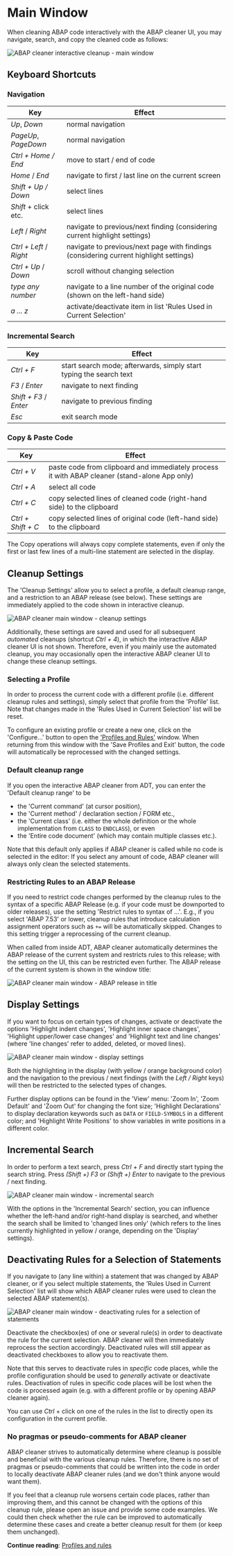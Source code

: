 # Main Window

When cleaning ABAP code interactively with the ABAP cleaner UI,
you may navigate, search, and copy the cleaned code as follows:

![ABAP cleaner interactive cleanup - main window](images/main-window.png "ABAP cleaner interactive cleanup - main window")

## Keyboard Shortcuts

### Navigation

Key                     | Effect
----------------------- | --------------------------------------------------------------------------------------
_Up_, _Down_            | normal navigation
_PageUp_, _PageDown_    | normal navigation
_Ctrl + Home / End_     | move to start / end of code 
_Home_ / _End_          | navigate to first / last line on the current screen
_Shift + Up / Down_     | select lines
_Shift_ + click etc.    | select lines
_Left_ / _Right_        | navigate to previous/next finding (considering current highlight settings)
_Ctrl + Left_ / _Right_ | navigate to previous/next page with findings (considering current highlight settings)
_Ctrl + Up_ / _Down_    | scroll without changing selection
_type any number_       | navigate to a line number of the original code (shown on the left-hand side)
_a ... z_               | activate/deactivate item in list 'Rules Used in Current Selection'

### Incremental Search

Key                    | Effect
---------------------- | -------------------------------------------------------------------
_Ctrl + F_             | start search mode; afterwards, simply start typing the search text
_F3_ / _Enter_         | navigate to next finding
_Shift + F3_ / _Enter_ | navigate to previous finding
_Esc_                  | exit search mode

### Copy & Paste Code

Key                | Effect
------------------ | ------------------------------------------------------------------------
_Ctrl + V_         | paste code from clipboard and immediately process it with ABAP cleaner (stand-alone App only)
_Ctrl + A_         | select all code
_Ctrl + C_         | copy selected lines of cleaned code (right-hand side) to the clipboard
_Ctrl + Shift + C_ | copy selected lines of original code (left-hand side) to the clipboard

The Copy operations will always copy complete statements, 
even if only the first or last few lines of a multi-line statement are selected in the display. 

## Cleanup Settings

The 'Cleanup Settings' allow you to select a profile, a default cleanup range, and a restriction to an ABAP release 
(see below). These settings are immediately applied to the code shown in interactive cleanup. 

![ABAP cleaner main window - cleanup settings](images/main-window_cleanup-settings.png "ABAP cleaner main window - cleanup settings")

Additionally, these settings are saved and used for all subsequent _automated_ cleanups (shortcut _Ctrl + 4_), 
in which the interactive ABAP cleaner UI is not shown. Therefore, even if you mainly use the automated cleanup, 
you may occasionally open the interactive ABAP cleaner UI to change these cleanup settings.


### Selecting a Profile

In order to process the current code with a different profile (i.e. different cleanup rules and settings), 
simply select that profile from the 'Profile' list. 
Note that changes made in the 'Rules Used in Current Selection' list will be reset.

To configure an existing profile or create a new one, click on the 'Configure...' button 
to open the ['Profiles and Rules'](profiles.md) window.
When returning from this window with the 'Save Profiles and Exit' button, 
the code will automatically be reprocessed with the changed settings. 

### Default cleanup range

If you open the interactive ABAP cleaner from ADT, you can enter the 'Default cleanup range' to be 
* the 'Current command' (at cursor position), 
* the 'Current method' / declaration section / FORM etc., 
* the 'Current class' (i.e. either the whole definition or the whole implementation from ```CLASS``` to ```ENDCLASS```), or even 
* the 'Entire code document' (which may contain multiple classes etc.). 

Note that this default only applies if ABAP cleaner is called while no code is selected in the editor: 
If you select any amount of code, ABAP cleaner will always only clean the selected statements. 

### Restricting Rules to an ABAP Release

If you need to restrict code changes performed by the cleanup rules to the syntax of a specific ABAP Release 
(e.g. if your code must be downported to older releases), use the setting 
'Restrict rules to syntax of ...'. E.g., if you select 'ABAP 7.53' or lower, 
cleanup rules that introduce calculation assignment operators such as ```+=``` will be automatically skipped. 
Changes to this setting trigger a reprocessing of the current cleanup. 

When called from inside ADT, ABAP cleaner automatically determines the ABAP release of the current system 
and restricts rules to this release; with the setting on the UI, this can be restricted even further. 
The ABAP release of the current system is shown in the window title:

![ABAP cleaner main window - ABAP release in title](images/main-window_title.png "ABAP cleaner main window - ABAP release in title")

## Display Settings

If you want to focus on certain types of changes, activate or deactivate the options 
'Highlight indent changes', 
'Highlight inner space changes', 
'Highlight upper/lower case changes' and 
'Highlight text and line changes' (where 'line changes' refer to added, deleted, or moved lines). 

![ABAP cleaner main window - display settings](images/main-window_display-settings.png "ABAP cleaner main window - display settings")

Both the highlighting in the display (with yellow / orange background color) 
and the navigation to the previous / next findings (with the _Left / Right_ keys) 
will then be restricted to the selected types of changes.

Further display options can be found in the 'View' menu: 'Zoom In', 'Zoom Default' and 'Zoom Out' for changing the 
font size; 'Highlight Declarations' to display declaration keywords such as ```DATA``` or ```FIELD-SYMBOLS``` in a 
different color; and 'Highlight Write Positions' to show variables in write positions in a different color.


## Incremental Search

In order to perform a text search, press _Ctrl + F_ and directly start typing the search string. 
Press _(Shift +) F3_ or _(Shift +) Enter_ to navigate to the previous / next finding. 

![ABAP cleaner main window - incremental search](images/main-window_incremental-search.png "ABAP cleaner main window - incremental search")

With the options in the 'Incremental Search' section, you can influence 
whether the left-hand and/or right-hand display is searched, 
and whether the search shall be limited to 'changed lines only' 
(which refers to the lines currently highlighted in yellow / orange, depending on the 'Display' settings). 


## Deactivating Rules for a Selection of Statements

If you navigate to (any line within) a statement that was changed by ABAP cleaner, or if you select multiple statements, 
the 'Rules Used in Current Selection' list will show 
which ABAP cleaner rules were used to clean the selected ABAP statement(s). 

![ABAP cleaner main window - deactivating rules for a selection of statements](images/main-window_rules-used.png "ABAP cleaner main window - deactivating rules for a selection of statements")

Deactivate the checkbox(es) of one or several rule(s) in order to deactivate the rule for the current selection.
ABAP cleaner will then immediately reprocess the section accordingly. 
Deactivated rules will still appear as deactivated checkboxes to allow you to reactivate them. 

Note that this serves to deactivate rules in _specific_ code places, 
while the profile configuration should be used to _generally_ activate or deactivate rules. 
Deactivation of rules in specific code places will be lost when the code is processed again 
(e.g. with a different profile or by opening ABAP cleaner again).

You can use _Ctrl_ + click on one of the rules in the list to directly open its configuration in the current profile. 

### No pragmas or pseudo-comments for ABAP cleaner

ABAP cleaner strives to automatically determine where cleanup is possible and beneficial with the various cleanup rules. 
Therefore, there is no set of pragmas or pseudo-comments that could be written into the code 
in order to locally deactivate ABAP cleaner rules (and we don't think anyone would want them). 

If you feel that a cleanup rule worsens certain code places, rather than improving them, 
and this cannot be changed with the options of this cleanup rule, please open an issue and provide some code examples. 
We could then check whether the rule can be improved to automatically determine these cases 
and create a better cleanup result for them (or keep them unchanged). 

**Continue reading**: [Profiles and rules](profiles.md)
